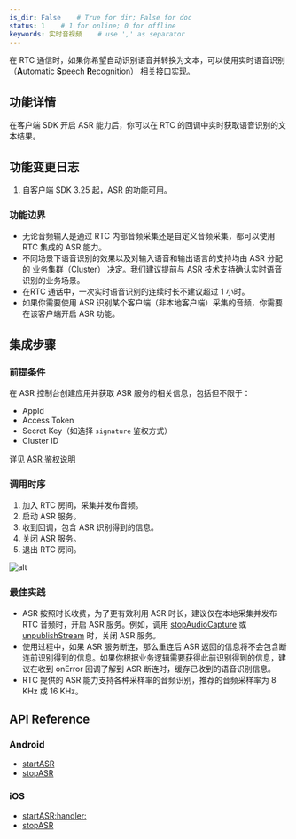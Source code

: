 ```yaml
---
is_dir: False    # True for dir; False for doc
status: 1    # 1 for online; 0 for offline
keywords: 实时音视频    # use ',' as separator
---
```


在 RTC 通信时，如果你希望自动识别语音并转换为文本，可以使用实时语音识别（**A**utomatic **S**peech **R**ecognition） 相关接口实现。

## 功能详情

在客户端 SDK 开启 ASR 能力后，你可以在 RTC 的回调中实时获取语音识别的文本结果。

## 功能变更日志

1. 自客户端 SDK 3.25 起，ASR 的功能可用。

### 功能边界

- 无论音频输入是通过 RTC 内部音频采集还是自定义音频采集，都可以使用 RTC 集成的 ASR 能力。
- 不同场景下语音识别的效果以及对输入语音和输出语言的支持均由 ASR 分配的 业务集群（Cluster） 决定。我们建议提前与 ASR 技术支持确认实时语音识别的业务场景。
- 在RTC 通话中，一次实时语音识别的连续时长不建议超过 1 小时。
- 如果你需要使用 ASR 识别某个客户端（非本地客户端）采集的音频，你需要在该客户端开启 ASR 功能。

## 集成步骤

### 前提条件

在 ASR 控制台创建应用并获取 ASR 服务的相关信息，包括但不限于：
- AppId
- Access Token
- Secret Key（如选择 `signature` 鉴权方式）
- Cluster ID

详见 [ASR 鉴权说明](https://www.volcengine.com/docs/6561/107789)

### 调用时序

1. 加入 RTC 房间，采集并发布音频。
2. 启动 ASR 服务。
3. 收到回调，包含 ASR 识别得到的信息。
4. 关闭 ASR 服务。
5. 退出 RTC 房间。

![alt](https://lf3-volc-editor.volccdn.com/obj/volcfe/sop-public/upload_483f58f3db1e19c1011af7a2f5a20321.jpg)

### 最佳实践

- ASR 按照时长收费，为了更有效利用 ASR 时长，建议仅在本地采集并发布 RTC 音频时，开启 ASR 服务。例如，调用 [stopAudioCapture](Android-api#RTCVideo-stopaudiocapture) 或 [unpublishStream](Android-api#RTCRoom-unpublishstream) 时，关闭 ASR 服务。
- 使用过程中，如果 ASR 服务断连，那么重连后 ASR 返回的信息将不会包含断连前识别得到的信息。如果你根据业务逻辑需要获得此前识别得到的信息，建议在收到 onError 回调了解到 ASR 断连时，缓存已收到的语音识别信息。
- RTC 提供的 ASR 能力支持各种采样率的音频识别，推荐的音频采样率为 8 KHz 或 16 KHz。

## API Reference

### Android

- [startASR](Android-api#RTCVideo-startasr)
- [stopASR](Android-api#RTCVideo-stopasr)

### iOS

- [startASR:handler:](iOS-api#ByteRTCVideo-startasr-handler)
- [stopASR](iOS-api#ByteRTCVideo-stopasr)

